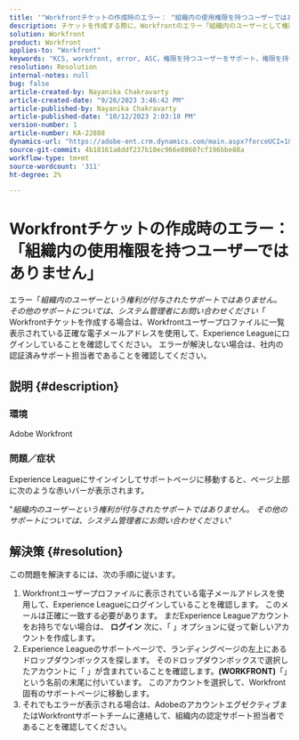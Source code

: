 ```yaml
---
title: '"Workfrontチケットの作成時のエラー： "組織内の使用権限を持つユーザーではありません\""'
description: チケットを作成する際に、Workfrontのエラー「組織内のユーザーとして権限を持つサポートではありません」が発生する場合の対処方法を見つけます。 電子メールアドレスを確認します。
solution: Workfront
product: Workfront
applies-to: "Workfront"
keywords: "KCS, workfront, error, ASC，権限を持つユーザーをサポート，権限を持つサポート担当者"
resolution: Resolution
internal-notes: null
bug: false
article-created-by: Nayanika Chakravarty
article-created-date: "9/26/2023 3:46:42 PM"
article-published-by: Nayanika Chakravarty
article-published-date: "10/12/2023 2:03:18 PM"
version-number: 1
article-number: KA-22888
dynamics-url: "https://adobe-ent.crm.dynamics.com/main.aspx?forceUCI=1&pagetype=entityrecord&etn=knowledgearticle&id=3170cadd-835c-ee11-be6f-6045bd006149"
source-git-commit: 4b18161a8ddf237b10ec966e80607cf196bbe88a
workflow-type: tm+mt
source-wordcount: '311'
ht-degree: 2%

---
```


# Workfrontチケットの作成時のエラー：「組織内の使用権限を持つユーザーではありません」


エラー「*組織内のユーザーという権利が付与されたサポートではありません。 その他のサポートについては、システム管理者にお問い合わせください*「 Workfrontチケットを作成する場合は、Workfrontユーザープロファイルに一覧表示されている正確な電子メールアドレスを使用して、Experience Leagueにログインしていることを確認してください。 エラーが解決しない場合は、社内の認証済みサポート担当者であることを確認してください。

## 説明 {#description}


### 環境

Adobe Workfront

### 問題／症状

Experience Leagueにサインインしてサポートページに移動すると、ページ上部に次のような赤いバーが表示されます。

&quot;*組織内のユーザーという権利が付与されたサポートではありません。 その他のサポートについては、システム管理者にお問い合わせください*.&quot;


## 解決策 {#resolution}


この問題を解決するには、次の手順に従います。

1. Workfrontユーザープロファイルに表示されている電子メールアドレスを使用して、Experience Leagueにログインしていることを確認します。 このメールは正確に一致する必要があります。    まだExperience Leagueアカウントをお持ちでない場合は、 <b>ログイン</b> 次に、「 」オプションに従って新しいアカウントを作成します。
2. Experience Leagueのサポートページで、ランディングページの左上にあるドロップダウンボックスを探します。 そのドロップダウンボックスで選択したアカウントに「 」が含まれていることを確認します。<b>(WORKFRONT)</b>「」という名前の末尾に付いています。 このアカウントを選択して、Workfront固有のサポートページに移動します。
3. それでもエラーが表示される場合は、AdobeのアカウントエグゼクティブまたはWorkfrontサポートチームに連絡して、組織内の認定サポート担当者であることを確認してください。

